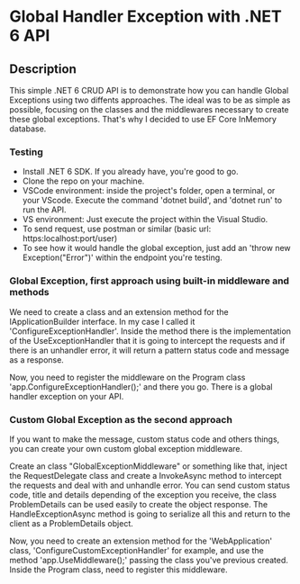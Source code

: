 # Global Handler Exception with .NET 6 API

## Description
This simple .NET 6 CRUD API is to demonstrate how you can handle Global Exceptions using two diffents approaches. The ideal was to be as simple as possible, focusing on the classes and the middlewares necessary to create these global exceptions. That's why I decided to use EF Core InMemory database.

### Testing
- Install .NET 6 SDK. If you already have, you're good to go.
- Clone the repo on your machine.
- VSCode environment: inside the project's folder, open a terminal, or your VScode. Execute the command 'dotnet build', and 'dotnet run' to run the API.
- VS environment: Just execute the project within the Visual Studio.
- To send request, use postman or similar (basic url: https:localhost:port/user)
- To see how it would handle the global exception, just add an 'throw new Exception("Error")' within the endpoint you're testing.

### Global Exception, first approach using built-in middleware and methods
We need to create a class and an extension method for the IApplicationBuilder interface. In my case I called it 'ConfigureExceptionHandler'. Inside the method there is the implementation of the UseExceptionHandler that it is going to intercept the requests and if there is an unhandler error, it will return a pattern status code and message as a response.

Now, you need to register the middleware on the Program class 'app.ConfigureExceptionHandler();' and there you go. There is a global handler exception on your API.

### Custom Global Exception as the second approach
If you want to make the message, custom status code and others things, you can create your own custom global exception middleware.

Create an class "GlobalExceptionMiddleware" or something like that, inject the RequestDelegate class and create a InvokeAsync method to intercept the requests and deal with and unhandle error. You can send custom status code, title and details depending of the exception you receive, the class ProblemDetails can be used easily to create the object response. The HandleExceptionAsync method is going to serialize all this and return to the client as a ProblemDetails object.

Now, you need to create an extension method for the 'WebApplication' class, 'ConfigureCustomExceptionHandler' for example, and use the method 'app.UseMiddleware<GlobalExceptionMiddleware>();' passing the class you've previous created.
Inside the Program class, need to register this middleware.
